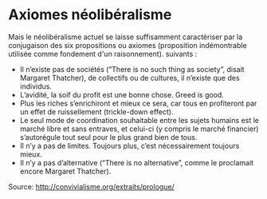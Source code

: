 # Axiomes néolibéralisme

Mais le néolibéralisme actuel se laisse suffisamment caractériser par la conjugaison des six propositions ou axiomes (proposition indémontrable utilisée comme fondement d'un raisonnement). suivants :

- Il n’existe pas de sociétés (“There is no such thing as society”, disait Margaret Thatcher), de collectifs ou de cultures, il n’existe que des individus.
- L’avidité, la soif du profit est une bonne chose. Greed is good.
- Plus les riches s’enrichiront et mieux ce sera, car tous en profiteront par un effet de ruissellement (trickle-down effect).
- Le seul mode de coordination souhaitable entre les sujets humains est le marché libre et sans entraves, et celui-ci (y compris le marché financier) s’autorégule tout seul pour le plus grand bien de tous.
- Il n’y a pas de limites. Toujours plus, c’est nécessairement toujours mieux.
- Il n’y a pas d’alternative (“There is no alternative”, comme le proclamait encore Margaret Thatcher).

Source: http://convivialisme.org/extraits/prologue/

